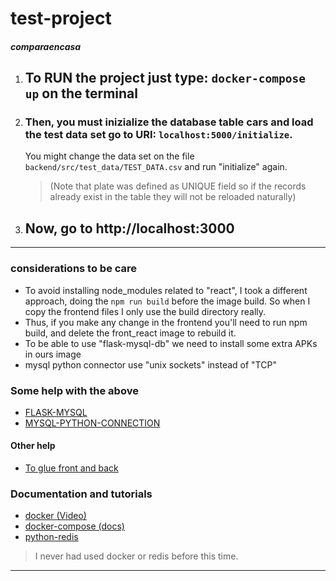 # test-project
##### comparaencasa

1. ## To RUN the project just type: ```docker-compose up``` on the terminal

1. ### Then, you must inizialize the database table cars and load the test data set go to URI: ```localhost:5000/initialize```.
    You might change the data set on the file ```backend/src/test_data/TEST_DATA.csv``` and run "initialize" again.
    > (Note that plate was defined as UNIQUE field so if the records already exist in the table they will not be reloaded naturally)

1. ## Now, go to http://localhost:3000

---

### considerations to be care

* To avoid installing node_modules related to "react", I took a different approach, doing the ```npm run build``` before the image build. So when I copy the frontend files I only use the build directory really.
* Thus, if you make any change in the frontend you'll need to run npm build, and delete the front_react image to rebuild it.
* To be able to use "flask-mysql-db" we need to install some extra APKs in ours image
* mysql python connector use "unix sockets" instead of "TCP"

### Some help with the above

* [FLASK-MYSQL](https://stackoverflow.com/questions/56048631/docker-alpine-error-loading-mysqldb-module)
* [MYSQL-PYTHON-CONNECTION](https://stackoverflow.com/questions/58029324/2002-cant-connect-to-local-mysql-server-through-socket-run-mysqld-mysqld-so)

#### Other help

* [To glue front and back](https://www.youtube.com/watch?v=4qYRs0Yzh9I)

### Documentation and tutorials 

* [docker (Video)](https://www.youtube.com/watch?v=6idFknRIOp4)
* [docker-compose (docs)](https://docs.docker.com/compose/gettingstarted/)
* [python-redis](https://redis-py.readthedocs.io/en/latest/examples/set_and_get_examples.html?highlight=set)

> I never had used docker or redis before this time.

---
